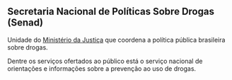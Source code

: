 Secretaria Nacional de Políticas Sobre Drogas (Senad)
---

Unidade do [Ministério da Justiça] que coordena a política pública brasileira sobre drogas.

Dentre os serviços ofertados ao público está o serviço nacional de orientações e informações sobre a prevenção ao uso de drogas.

[Ministério da Justiça]:/orgao/ministerio-da-justica-mj
